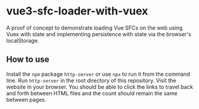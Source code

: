 # vue3-sfc-loader-with-vuex
A proof of concept to demonstrate loading Vue SFCs on the web using Vuex with state and implementing persistence with state via the browser's localStorage.

## How to use
Install the `npm` package `http-server` or use `npx` to run it from the command line. Run `http-server` in the root directory of this repository. Visit the website in your browser. You should be able to click the links to travel back and forth between HTML files and the count should remain the same between pages.
